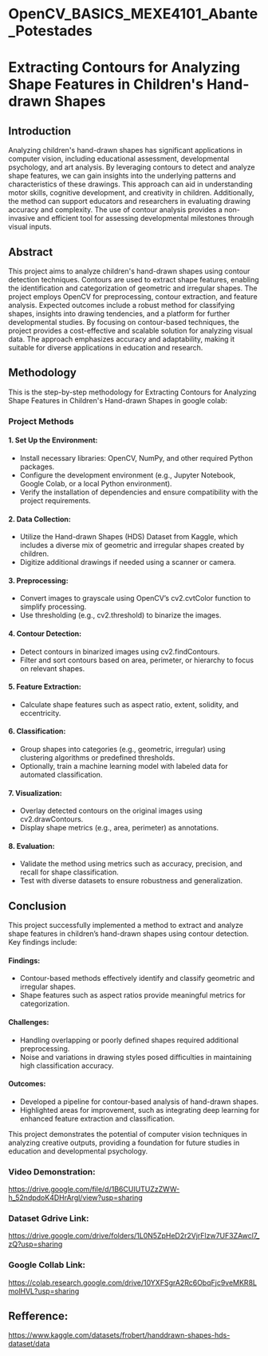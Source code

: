 # OpenCV_BASICS_MEXE4101_Abante_Potestades
# Extracting Contours for Analyzing Shape Features in Children's Hand-drawn Shapes

## Introduction

Analyzing children's hand-drawn shapes has significant applications in computer vision, including educational assessment, developmental psychology, and art analysis. By leveraging contours to detect and analyze shape features, we can gain insights into the underlying patterns and characteristics of these drawings. This approach can aid in understanding motor skills, cognitive development, and creativity in children. Additionally, the method can support educators and researchers in evaluating drawing accuracy and complexity. The use of contour analysis provides a non-invasive and efficient tool for assessing developmental milestones through visual inputs.

## Abstract

This project aims to analyze children's hand-drawn shapes using contour detection techniques. Contours are used to extract shape features, enabling the identification and categorization of geometric and irregular shapes. The project employs OpenCV for preprocessing, contour extraction, and feature analysis. Expected outcomes include a robust method for classifying shapes, insights into drawing tendencies, and a platform for further developmental studies. By focusing on contour-based techniques, the project provides a cost-effective and scalable solution for analyzing visual data. The approach emphasizes accuracy and adaptability, making it suitable for diverse applications in education and research.

## Methodology

This is the step-by-step methodology for Extracting Contours for Analyzing Shape Features in Children's Hand-drawn Shapes in google colab:

### Project Methods
#### 1. Set Up the Environment:

- Install necessary libraries: OpenCV, NumPy, and other required Python packages.
- Configure the development environment (e.g., Jupyter Notebook, Google Colab, or a local Python environment).
- Verify the installation of dependencies and ensure compatibility with the project requirements.
  
#### 2. Data Collection:

- Utilize the Hand-drawn Shapes (HDS) Dataset from Kaggle, which includes a diverse mix of geometric and irregular shapes created by children.
- Digitize additional drawings if needed using a scanner or camera.

#### 3. Preprocessing:

- Convert images to grayscale using OpenCV’s cv2.cvtColor function to simplify processing.
- Use thresholding (e.g., cv2.threshold) to binarize the images.

#### 4. Contour Detection:

- Detect contours in binarized images using cv2.findContours.
- Filter and sort contours based on area, perimeter, or hierarchy to focus on relevant shapes.

#### 5. Feature Extraction:

- Calculate shape features such as aspect ratio, extent, solidity, and eccentricity.

#### 6. Classification:

- Group shapes into categories (e.g., geometric, irregular) using clustering algorithms or predefined thresholds.
- Optionally, train a machine learning model with labeled data for automated classification.


#### 7. Visualization:

- Overlay detected contours on the original images using cv2.drawContours.
- Display shape metrics (e.g., area, perimeter) as annotations.

#### 8. Evaluation:

- Validate the method using metrics such as accuracy, precision, and recall for shape classification.
- Test with diverse datasets to ensure robustness and generalization.


## Conclusion

This project successfully implemented a method to extract and analyze shape features in children’s hand-drawn shapes using contour detection. Key findings include:

#### Findings:

- Contour-based methods effectively identify and classify geometric and irregular shapes.
- Shape features such as aspect ratios provide meaningful metrics for categorization.

#### Challenges:

- Handling overlapping or poorly defined shapes required additional preprocessing.
- Noise and variations in drawing styles posed difficulties in maintaining high classification accuracy.

#### Outcomes:

- Developed a pipeline for contour-based analysis of hand-drawn shapes.
- Highlighted areas for improvement, such as integrating deep learning for enhanced feature extraction and classification.

This project demonstrates the potential of computer vision techniques in analyzing creative outputs, providing a foundation for future studies in education and developmental psychology.
### Video Demonstration:
https://drive.google.com/file/d/1B6CUIUTUZzZWW-h_52ndpdoK4DHrArgl/view?usp=sharing

### Dataset Gdrive Link:
https://drive.google.com/drive/folders/1L0N5ZpHeD2r2VjrFlzw7UF3ZAwcl7_zQ?usp=sharing

### Google Collab Link:
https://colab.research.google.com/drive/10YXFSgrA2Rc6ObqFjc9veMKR8LmolHVL?usp=sharing

## Refference:
https://www.kaggle.com/datasets/frobert/handdrawn-shapes-hds-dataset/data
